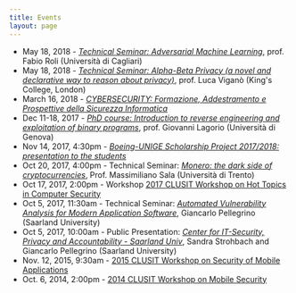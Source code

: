 ```yaml
---
title: Events
layout: page
---
```


* May 18, 2018 - [*Technical Seminar: Adversarial Machine Learning*](fabio_roli), prof. Fabio Roli (Università di Cagliari)
* May 18, 2018 - [*Technical Seminar: Alpha-Beta Privacy (a novel and declarative way to reason about privacy)*](luca_vigano), prof. Luca Viganò (King's College, London)
* March 16, 2018 - [*CYBERSECURITY: Formazione, Addestramento e Prospettive della Sicurezza Informatica*](https://unige.it/eventi/eventi.php?id=1585)
* Dec 11-18, 2017 - [*PhD course: Introduction to reverse engineering and exploitation of binary programs*](phd-course-binaries), prof. Giovanni Lagorio (Università di Genova)
* Nov 14, 2017, 4:30pm - [*Boeing-UNIGE Scholarship Project 2017/2018: presentation to the students*](boeing-unige-presentation)
* Oct 20, 2017, 4:00pm - Technical Seminar: [*Monero: the dark side of cryptocurrencies*](monero), Prof. Massimiliano Sala (Università di Trento)
* Oct 17, 2017, 2:00pm - Workshop [2017 CLUSIT Workshop on Hot Topics in Computer Security](clusit-17)
* Oct 5, 2017, 11:30am - Technical Seminar: [ *Automated Vulnerability Analysis for Modern Application Software*](cispa), Giancarlo Pellegrino (Saarland University)
* Oct 5, 2017, 10:00am - Public Presentation: [*Center for IT-Security, Privacy and Accountability - Saarland Univ*](cispa), Sandra Strohbach and Giancarlo Pellegrino (Saarland University)
* Nov. 12, 2015, 9:30am - [2015 CLUSIT Workshop on Security of Mobile Applications](clusit-15)
* Oct. 6, 2014, 2:00pm - [2014 CLUSIT Workshop on Mobile Security](clusit-14)
